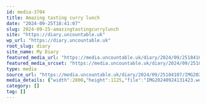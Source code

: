 ```yaml
---
id: media-3704
title: Amazing tasting curry lunch
date: "2024-09-25T18:41:07"
slug: 2024-09-25-amazingtastingcurrylunch
site: "https://diary.uncountable.uk"
wp_url: "https://diary.uncountable.uk"
root_slug: diary
site_name: My Diary
featured_media_url: "https://media.uncountable.uk/diary/2024/09/25184107/IMG20240924131423.webp"
featured_media_srcset: "https://media.uncountable.uk/diary/2024/09/25184107/IMG20240924131423-300x169.webp 300w, https://media.uncountable.uk/diary/2024/09/25184107/IMG20240924131423-1024x576.webp 1024w, https://media.uncountable.uk/diary/2024/09/25184107/IMG20240924131423-150x150.webp 150w, https://media.uncountable.uk/diary/2024/09/25184107/IMG20240924131423-640x360.webp 640w, https://media.uncountable.uk/diary/2024/09/25184107/IMG20240924131423.webp 2000w"
type: media
source_url: "https://media.uncountable.uk/diary/2024/09/25184107/IMG20240924131423.webp"
media_details: {"width":2000,"height":1125,"file":"IMG20240924131423.webp","filesize":200028,"sizes":{"medium":{"file":"IMG20240924131423-300x169.webp","width":300,"height":169,"filesize":14232,"mime_type":"image/webp","source_url":"https://media.uncountable.uk/diary/2024/09/25184107/IMG20240924131423-300x169.webp"},"large":{"file":"IMG20240924131423-1024x576.webp","width":1024,"height":576,"filesize":82274,"mime_type":"image/webp","source_url":"https://media.uncountable.uk/diary/2024/09/25184107/IMG20240924131423-1024x576.webp"},"thumbnail":{"file":"IMG20240924131423-150x150.webp","width":150,"height":150,"filesize":6964,"mime_type":"image/webp","source_url":"https://media.uncountable.uk/diary/2024/09/25184107/IMG20240924131423-150x150.webp"},"mobwidth":{"file":"IMG20240924131423-640x360.webp","width":640,"height":360,"filesize":43046,"mime_type":"image/webp","source_url":"https://media.uncountable.uk/diary/2024/09/25184107/IMG20240924131423-640x360.webp"},"full":{"file":"IMG20240924131423.webp","width":2000,"height":1125,"mime_type":"image/webp","source_url":"https://media.uncountable.uk/diary/2024/09/25184107/IMG20240924131423.webp"}},"image_meta":{"aperture":"0","credit":"","camera":"","caption":"","created_timestamp":"0","copyright":"","focal_length":"0","iso":"0","shutter_speed":"0","title":"","orientation":"0","keywords":[]}}
category: []
tag: []
---
```


